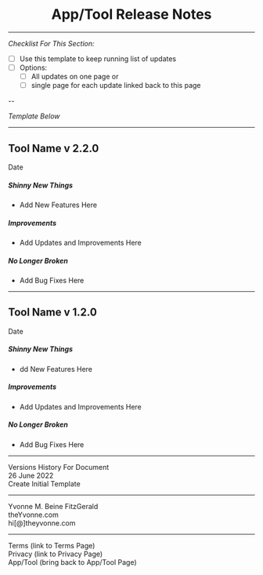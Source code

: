 <h1 align="center">App/Tool Release Notes</h1>

---

_Checklist For This Section:_  

- [ ] Use this template to keep running list of updates
- [ ] Options:
    - [ ] All updates on one page or 
    - [ ] single page for each update linked back to this page

--

_Template Below_  

---

## Tool Name v 2.2.0
Date
##### Shinny New Things
- Add New Features Here


##### Improvements
- Add Updates and Improvements Here

##### No Longer Broken
- Add Bug Fixes Here

--- 

## Tool Name v 1.2.0
Date
##### Shinny New Things
- dd New Features Here


##### Improvements
- Add Updates and Improvements Here

##### No Longer Broken
- Add Bug Fixes Here



---
Versions History For Document  
26 June 2022  
Create Initial Template  


---
Yvonne M. Beine FitzGerald  
theYvonne.com  
hi[@]theyvonne.com  

---

Terms (link to Terms Page)  
Privacy (link to Privacy Page)  
App/Tool (bring back to App/Tool Page)  

